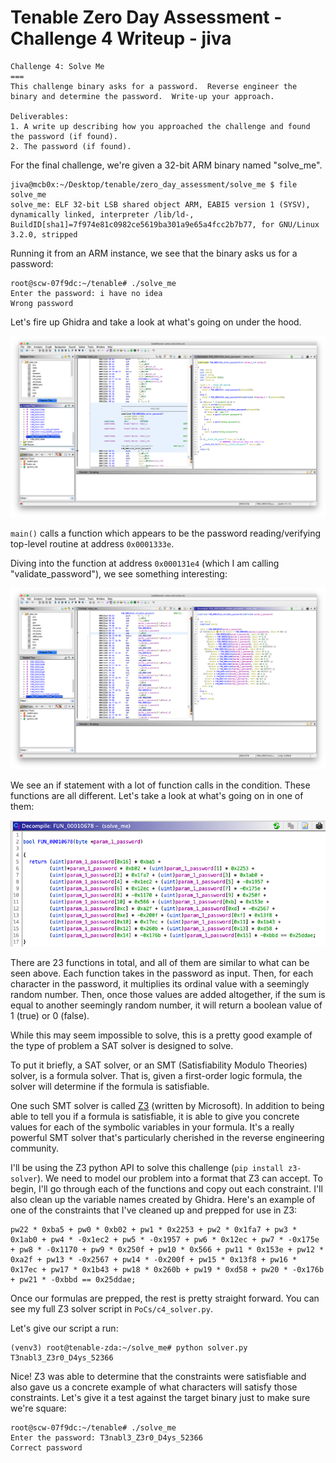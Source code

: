 # Tenable Zero Day Assessment - Challenge 4 Writeup - jiva

```
Challenge 4: Solve Me
===
This challenge binary asks for a password.  Reverse engineer the binary and determine the password.  Write-up your approach.

Deliverables:
1. A write up describing how you approached the challenge and found the password (if found).
2. The password (if found).
```

For the final challenge, we're given a 32-bit ARM binary named "solve_me".
```
jiva@mcb0x:~/Desktop/tenable/zero_day_assessment/solve_me $ file solve_me
solve_me: ELF 32-bit LSB shared object ARM, EABI5 version 1 (SYSV), dynamically linked, interpreter /lib/ld-, BuildID[sha1]=7f974e81c0982ce5619ba301a9e65a4fcc2b7b77, for GNU/Linux 3.2.0, stripped
```

Running it from an ARM instance, we see that the binary asks us for a password:
```
root@scw-07f9dc:~/tenable# ./solve_me
Enter the password: i have no idea
Wrong password
```

Let's fire up Ghidra and take a look at what's going on under the hood.

![Image](./writeup_images/c4_ghidra_enter_password.png)

`main()` calls a function which appears to be the password reading/verifying top-level routine at address `0x0001333e`.

Diving into the function at address `0x000131e4` (which I am calling "validate_password"), we see something interesting:

![Image](./writeup_images/c4_ghidra_validate_password.png)

We see an if statement with a lot of function calls in the condition. These functions are all different. Let's take a look at what's going on in one of them:

![Image](./writeup_images/c4_password_constraint_check.png)

There are 23 functions in total, and all of them are similar to what can be seen above. Each function takes in the password as input. Then, for each character in the password, it multiplies its ordinal value with a seemingly random number. Then, once those values are added altogether, if the sum is equal to another seemingly random number, it will return a boolean value of 1 (true) or 0 (false).

While this may seem impossible to solve, this is a pretty good example of the type of problem a SAT solver is designed to solve.

To put it briefly, a SAT solver, or an SMT (Satisfiability Modulo Theories) solver, is a formula solver. That is, given a first-order logic formula, the solver will determine if the formula is satisfiable.

One such SMT solver is called [Z3](https://github.com/Z3Prover/z3) (written by Microsoft). In addition to being able to tell you if a formula is satisfiable, it is able to give you concrete values for each of the symbolic variables in your formula. It's a really powerful SMT solver that's particularly cherished in the reverse engineering community.

I'll be using the Z3 python API to solve this challenge (`pip install z3-solver`). We need to model our problem into a format that Z3 can accept. To begin, I'll go through each of the functions and copy out each constraint. I'll also clean up the variable names created by Ghidra. Here's an example of one of the constraints that I've cleaned up and prepped for use in Z3:
```
pw22 * 0xba5 + pw0 * 0xb02 + pw1 * 0x2253 + pw2 * 0x1fa7 + pw3 * 0x1ab0 + pw4 * -0x1ec2 + pw5 * -0x1957 + pw6 * 0x12ec + pw7 * -0x175e + pw8 * -0x1170 + pw9 * 0x250f + pw10 * 0x566 + pw11 * 0x153e + pw12 * 0xa2f + pw13 * -0x2567 + pw14 * -0x200f + pw15 * 0x13f8 + pw16 * 0x17ec + pw17 * 0x1b43 + pw18 * 0x260b + pw19 * 0xd58 + pw20 * -0x176b + pw21 * -0xbbd == 0x25ddae;
```

Once our formulas are prepped, the rest is pretty straight forward. You can see my full Z3 solver script in `PoCs/c4_solver.py`.

Let's give our script a run:
```
(venv3) root@tenable-zda:~/solve_me# python solver.py
T3nabl3_Z3r0_D4ys_52366
```

Nice! Z3 was able to determine that the constraints were satisfiable and also gave us a concrete example of what characters will satisfy those constraints. Let's give it a test against the target binary just to make sure we're square:
```
root@scw-07f9dc:~/tenable# ./solve_me
Enter the password: T3nabl3_Z3r0_D4ys_52366
Correct password
```